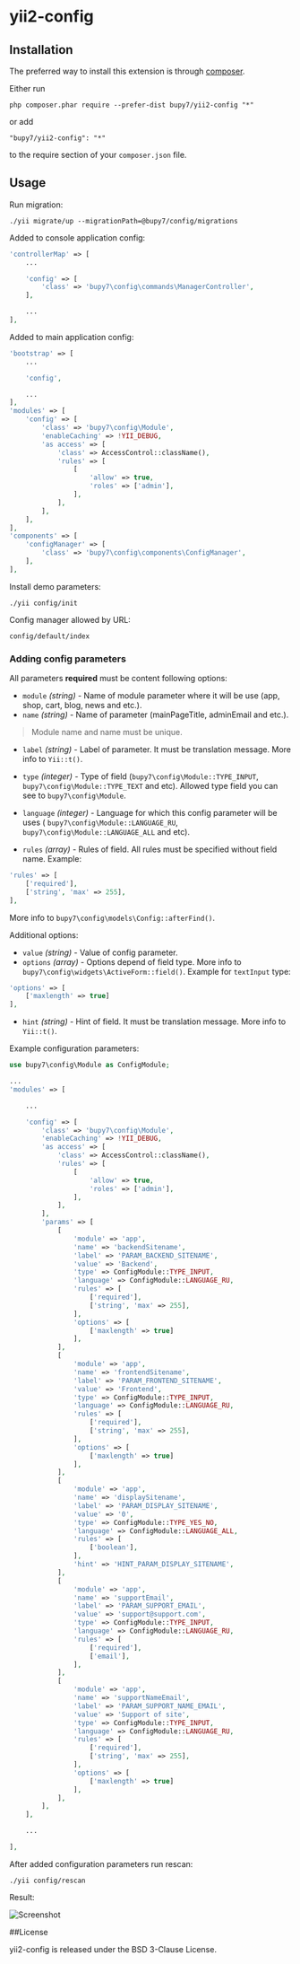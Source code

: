 # yii2-config

Installation
------------

The preferred way to install this extension is through [composer](http://getcomposer.org/download/).

Either run

```
php composer.phar require --prefer-dist bupy7/yii2-config "*"
```

or add

```
"bupy7/yii2-config": "*"
```

to the require section of your `composer.json` file.


Usage
-----

Run migration:

```
./yii migrate/up --migrationPath=@bupy7/config/migrations 
```

Added to console application config:

```php
'controllerMap' => [
    ...

    'config' => [
        'class' => 'bupy7\config\commands\ManagerController',
    ],

    ...
],
```

Added to main application config:

```php
'bootstrap' => [
    ...

    'config',

    ...
],
'modules' => [
    'config' => [
        'class' => 'bupy7\config\Module',
        'enableCaching' => !YII_DEBUG,
        'as access' => [
            'class' => AccessControl::className(),
            'rules' => [
                [
                    'allow' => true,
                    'roles' => ['admin'],
                ],
            ],
        ],
    ],
],
'components' => [
    'configManager' => [
        'class' => 'bupy7\config\components\ConfigManager',
    ],
],
```

Install demo parameters:

```
./yii config/init
```

Config manager allowed by URL: 

```
config/default/index
```

### Adding config parameters

All parameters **required** must be content following options:

- `module` *(string)* - Name of module parameter where it will be use (app, 
shop, cart, blog, news and etc.).
- `name` *(string)* - Name of parameter (mainPageTitle, adminEmail and etc.).

> Module name and name must be unique.

- `label` *(string)* - Label of parameter. It must be translation message. More info 
to `Yii::t()`.
- `type` *(integer)* - Type of field (`bupy7\config\Module::TYPE_INPUT`, 
`bupy7\config\Module::TYPE_TEXT` and etc). Allowed type field you can see to 
`bupy7\config\Module`.

- `language` *(integer)* - Language for which this config parameter will be uses (
`bupy7\config\Module::LANGUAGE_RU`, `bupy7\config\Module::LANGUAGE_ALL` and etc).
- `rules` *(array)* - Rules of field. All rules must be specified without field name.
Example: 
```php
'rules' => [
    ['required'],
    ['string', 'max' => 255],
], 
```
More info to `bupy7\config\models\Config::afterFind()`. 

Additional options:

- `value` *(string)* -  Value of config parameter.
- `options` *(array)* - Options depend of field type. More info to 
`bupy7\config\widgets\ActiveForm::field()`.
Example for ```textInput``` type:
```php
'options' => [
    ['maxlength' => true]
],
```
- `hint` *(string)* - Hint of field. It must be translation message. More info 
to `Yii::t()`.

Example configuration parameters:

```php
use bupy7\config\Module as ConfigModule;

...
'modules' => [

    ...

    'config' => [
        'class' => 'bupy7\config\Module',
        'enableCaching' => !YII_DEBUG,
        'as access' => [
            'class' => AccessControl::className(),
            'rules' => [
                [
                    'allow' => true,
                    'roles' => ['admin'],
                ],
            ],
        ],
        'params' => [
            [
                'module' => 'app', 
                'name' => 'backendSitename', 
                'label' => 'PARAM_BACKEND_SITENAME', 
                'value' => 'Backend', 
                'type' => ConfigModule::TYPE_INPUT, 
                'language' => ConfigModule::LANGUAGE_RU,
                'rules' => [
                    ['required'],
                    ['string', 'max' => 255],
                ], 
                'options' => [
                    ['maxlength' => true]
                ],
            ],
            [
                'module' => 'app', 
                'name' => 'frontendSitename', 
                'label' => 'PARAM_FRONTEND_SITENAME', 
                'value' => 'Frontend', 
                'type' => ConfigModule::TYPE_INPUT, 
                'language' => ConfigModule::LANGUAGE_RU,
                'rules' => [
                    ['required'],
                    ['string', 'max' => 255],
                ], 
                'options' => [
                    ['maxlength' => true]
                ],
            ],            
            [
                'module' => 'app', 
                'name' => 'displaySitename', 
                'label' => 'PARAM_DISPLAY_SITENAME', 
                'value' => '0', 
                'type' => ConfigModule::TYPE_YES_NO, 
                'language' => ConfigModule::LANGUAGE_ALL, 
                'rules' => [
                    ['boolean'],
                ], 
                'hint' => 'HINT_PARAM_DISPLAY_SITENAME',
            ],
            [
                'module' => 'app', 
                'name' => 'supportEmail', 
                'label' => 'PARAM_SUPPORT_EMAIL', 
                'value' => 'support@support.com', 
                'type' => ConfigModule::TYPE_INPUT, 
                'language' => ConfigModule::LANGUAGE_RU, 
                'rules' => [
                    ['required'],
                    ['email'],
                ],
            ],
            [
                'module' => 'app', 
                'name' => 'supportNameEmail', 
                'label' => 'PARAM_SUPPORT_NAME_EMAIL', 
                'value' => 'Support of site', 
                'type' => ConfigModule::TYPE_INPUT, 
                'language' => ConfigModule::LANGUAGE_RU, 
                'rules' => [
                    ['required'],
                    ['string', 'max' => 255],
                ],
                'options' => [
                    ['maxlength' => true]
                ],
            ],
        ],
    ],

    ...

],
```

After added configuration parameters run rescan:

```
./yii config/rescan
```

Result:

![Screenshot](screenshot.png)

##License

yii2-config is released under the BSD 3-Clause License.